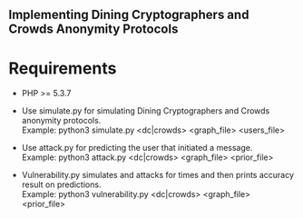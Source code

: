 ## Implementing Dining Cryptographers and Crowds Anonymity Protocols ##

Requirements
============
* PHP >= 5.3.7

- Use simulate.py for simulating Dining Cryptographers and Crowds anonymity protocols.<br />
 Example: python3 simulate.py <dc|crowds> <graph_file> <c> <users_file> 

- Use attack.py for predicting the user that initiated a message.<br />
Example: python3 attack.py <dc|crowds> <graph_file> <c> <prior_file> <output>  

- Vulnerability.py simulates and attacks for <runs> times and then prints accuracy result on predictions.<br />
Example: python3 vulnerability.py <dc|crowds> <graph_file> <c> <prior_file> <runs>
